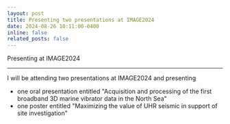 ```yaml
---
layout: post
title: Presenting two presentations at IMAGE2024
date: 2024-08-26 10:11:00-0400
inline: false
related_posts: false
---
```


Presenting at IMAGE2024

---

I will be attending two presentations at IMAGE2024 and presenting 
- one oral presentation entitled "Acquisition and processing of the first broadband 3D marine vibrator data in the North Sea"
- one poster entitled "Maximizing the value of UHR seismic in support of site investigation"